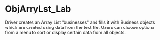 # ObjArryLst_Lab

Driver creates an Array List "businesses" and fills it with Business objects which are created using data from the text file. 
Users can choose options from a menu to sort or display certain data from all objects. 


